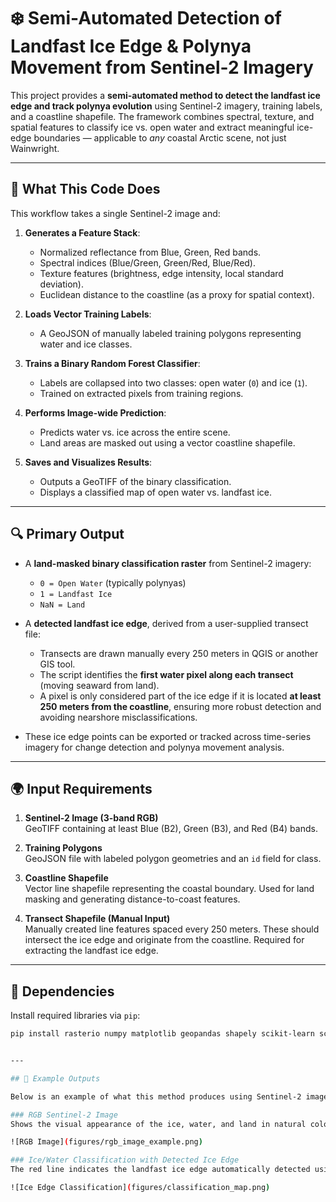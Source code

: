 # ❄️ Semi-Automated Detection of Landfast Ice Edge & Polynya Movement from Sentinel-2 Imagery

This project provides a **semi-automated method to detect the landfast ice edge and track polynya evolution** using Sentinel-2 imagery, training labels, and a coastline shapefile. The framework combines spectral, texture, and spatial features to classify ice vs. open water and extract meaningful ice-edge boundaries — applicable to *any* coastal Arctic scene, not just Wainwright.

---

## 🧠 What This Code Does

This workflow takes a single Sentinel-2 image and:

1. **Generates a Feature Stack**:
   - Normalized reflectance from Blue, Green, Red bands.
   - Spectral indices (Blue/Green, Green/Red, Blue/Red).
   - Texture features (brightness, edge intensity, local standard deviation).
   - Euclidean distance to the coastline (as a proxy for spatial context).

2. **Loads Vector Training Labels**:
   - A GeoJSON of manually labeled training polygons representing water and ice classes.

3. **Trains a Binary Random Forest Classifier**:
   - Labels are collapsed into two classes: open water (`0`) and ice (`1`).
   - Trained on extracted pixels from training regions.

4. **Performs Image-wide Prediction**:
   - Predicts water vs. ice across the entire scene.
   - Land areas are masked out using a vector coastline shapefile.

5. **Saves and Visualizes Results**:
   - Outputs a GeoTIFF of the binary classification.
   - Displays a classified map of open water vs. landfast ice.

---

## 🔍 Primary Output

- A **land-masked binary classification raster** from Sentinel-2 imagery:
  - `0 = Open Water` (typically polynyas)
  - `1 = Landfast Ice`
  - `NaN = Land`

- A **detected landfast ice edge**, derived from a user-supplied transect file:
  - Transects are drawn manually every 250 meters in QGIS or another GIS tool.
  - The script identifies the **first water pixel along each transect** (moving seaward from land).
  - A pixel is only considered part of the ice edge if it is located **at least 250 meters from the coastline**, ensuring more robust detection and avoiding nearshore misclassifications.

- These ice edge points can be exported or tracked across time-series imagery for change detection and polynya movement analysis.

---

## 🌍 Input Requirements

1. **Sentinel-2 Image (3-band RGB)**  
   GeoTIFF containing at least Blue (B2), Green (B3), and Red (B4) bands.

2. **Training Polygons**  
   GeoJSON file with labeled polygon geometries and an `id` field for class.

3. **Coastline Shapefile**  
   Vector line shapefile representing the coastal boundary. Used for land masking and generating distance-to-coast features.

4. **Transect Shapefile (Manual Input)**  
   Manually created line features spaced every 250 meters. These should intersect the ice edge and originate from the coastline. Required for extracting the landfast ice edge.

---

## 🧪 Dependencies

Install required libraries via `pip`:

```bash
pip install rasterio numpy matplotlib geopandas shapely scikit-learn scipy scikit-image


---

## 📸 Example Outputs

Below is an example of what this method produces using Sentinel-2 imagery:

### RGB Sentinel-2 Image
Shows the visual appearance of the ice, water, and land in natural color.

![RGB Image](figures/rgb_image_example.png)

### Ice/Water Classification with Detected Ice Edge
The red line indicates the landfast ice edge automatically detected using the transect-based approach.

![Ice Edge Classification](figures/classification_map.png)

